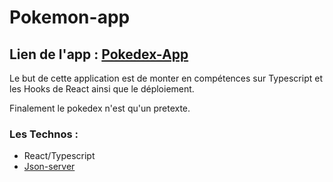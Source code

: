 # Pokemon-app

## Lien de l'app : [Pokedex-App](https://pokedex-app-6f384.web.app)

Le but de cette application est de monter en compétences sur Typescript et les Hooks de React ainsi que le déploiement.

Finalement le pokedex n'est qu'un pretexte.

### Les Technos :

- React/Typescript
- [Json-server](https://github.com/typicode/json-server)
